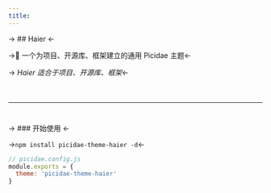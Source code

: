 ```yaml
---
title: 
---
```


<style>
  hr {
    margin: 50px 0 40px;
  }
</style>

-> ## Haier <-

->🍔 一个为项目、开源库、框架建立的通用 Picidae 主题<-

-> _Haier 适合于项目、开源库、框架_<-

-----

-> ### 开始使用 <-

->`npm install picidae-theme-haier -d`<-

```javascript
// picidae.config.js
module.exports = {
  theme: 'picidae-theme-haier'
}
```


